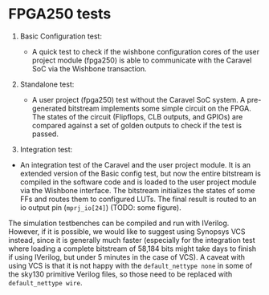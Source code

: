 # FPGA250 tests

1) Basic Configuration test:

	* A quick test to check if the wishbone configuration cores of the user project
  module (fpga250) is able to communicate with the Caravel SoC via the Wishbone transaction.

2) Standalone test:

	* A user project (fpga250) test without the Caravel SoC system. A pre-generated
  bitstream implements some simple circuit on the FPGA. The states of the circuit
  (Flipflops, CLB outputs, and GPIOs) are compared against a set of golden outputs
  to check if the test is passed.

3) Integration test:

  * An integration test of the Caravel and the user project module. It is an extended
  version of the Basic config test, but now the entire bitstream is compiled in
  the software code and is loaded to the user project module via the Wishbone interface.
  The bitstream initializes the states of some FFs and routes them to configured LUTs.
  The final result is routed to an io output pin (`mprj_io[24]`) (TODO: some figure).

The simulation testbenches can be compiled and run with IVerilog. However, if it
is possible, we would like to suggest using Synopsys VCS instead, since it is
generally much faster (especially for the integration test where loading a complete bitstream
of 58,184 bits might take days to finish if using IVerilog, but under 5 minutes
in the case of VCS). A caveat with using VCS is that it is not happy with the
`default_nettype none` in some of the sky130 primitive Verilog files, so those
need to be replaced with `default_nettype wire`.
